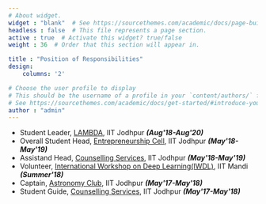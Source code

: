 ```yaml
---
# About widget.
widget : "blank"  # See https://sourcethemes.com/academic/docs/page-builder/
headless : false  # This file represents a page section.
active : true  # Activate this widget? true/false
weight : 36  # Order that this section will appear in.

title : "Position of Responsibilities"
design:
    columns: '2'

# Choose the user profile to display
# This should be the username of a profile in your `content/authors/` folder.
# See https://sourcethemes.com/academic/docs/get-started/#introduce-yourself
author : "admin"
---
```


- Student Leader, [LAMBDA](https://lambda-iitj.github.io/home/index.html), IIT Jodhpur ***(Aug'18-Aug'20)***
- Overall Student Head, [Entrepreneurship Cell](https://www.linkedin.com/company/entrepreneurship-cell-iit-jodhpur/), IIT Jodhpur ***(May'18-May'19)***
- Assistand Head, [Counselling Services](http://swc.iitj.ac.in/index.php), IIT Jodhpur ***(May'18-May'19)***
- Volunteer, [International Workshop on Deep Learning(IWDL)](https://manas.iitmandi.ac.in/iwadl/), IIT Mandi ***(Summer'18)***
- Captain, [Astronomy Club](https://students.iitj.ac.in/club/astronomy-club), IIT Jodhpur ***(May'17-May'18)***
- Student Guide, [Counselling Services](http://swc.iitj.ac.in/index.php), IIT Jodhpur ***(May'17-May'18)***